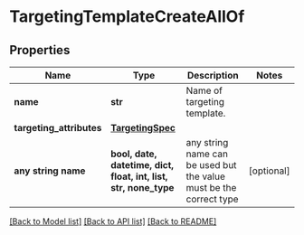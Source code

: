 # TargetingTemplateCreateAllOf


## Properties
Name | Type | Description | Notes
------------ | ------------- | ------------- | -------------
**name** | **str** | Name of targeting template. | 
**targeting_attributes** | [**TargetingSpec**](TargetingSpec.md) |  | 
**any string name** | **bool, date, datetime, dict, float, int, list, str, none_type** | any string name can be used but the value must be the correct type | [optional]

[[Back to Model list]](../README.md#documentation-for-models) [[Back to API list]](../README.md#documentation-for-api-endpoints) [[Back to README]](../README.md)


